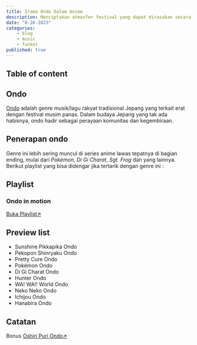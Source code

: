 ```yaml
---
title: Irama Ondo Dalam Anime
description: Menciptakan atmosfer festival yang dapat dirasakan secara langsung
date: "8-26-2023"
categories:
    - blog
    - music
    - funkot
published: true
---
```


## Table of content

## Ondo

[Ondo](<https://en.wikipedia.org/wiki/Ondo_(music)>) adalah genre musik/lagu rakyat tradisional Jepang yang terkait erat dengan festival musim panas. Dalam budaya Jepang yang tak ada habisnya, ondo hadir sebagai perayaan komunitas dan kegembiraan.

## Penerapan ondo

Genre ini lebih sering muncul di series anime lawas tepatnya di bagian ending, mulai dari _Pokémon_, _Di Gi Charat_, _Sgt. Frog_ dan yang lainnya. Berikut playlist yang bisa didengar jika tertarik dengan genre ini :

## Playlist

### Ondo in motion

<a 
    href="https://youtube.com/playlist?list=PLxYJVQX4iniG5Zlxq2WWZq9fg4eBhjtV7&si=Fc9ci-dq8HRVjEUq" 
    target="_blank">Buka Playlist↗
</a>

## Preview list

-   Sunshine Pikkapika Ondo
-   Pekopon Shinryaku Ondo
-   Pretty Cure Ondo
-   Pokémon Ondo
-   Di Gi Charat Ondo
-   Hunter Ondo
-   WA! WA!! World Ondo
-   Neko Neko Ondo
-   Ichijou Ondo
-   Hanabira Ondo

## Catatan

Bonus <a href="https://youtu.be/ON1_hkXe-1Y?si=81eEVcW7ODReCjGo" target="_blank">Oshiri Puri Ondo↗</a>
